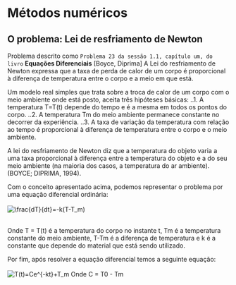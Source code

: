 # Métodos numéricos

## O problema: Lei de resfriamento de Newton
Problema descrito como `Problema 23 da sessão 1.1, capítulo um, do livro` **Equações Diferenciais** [Boyce, Diprima]
A Lei do resfriamento de Newton expressa que a taxa de perda de calor de um corpo é proporcional à diferença de temperatura entre o corpo e a meio em que está.

Um modelo real simples que trata sobre a troca de calor de um corpo com o meio ambiente onde está posto, aceita três hipóteses básicas:
..1. A temperatura T=T(t) depende do tempo e é a mesma em todos os pontos do corpo.
..2. A temperatura Tm do meio ambiente permanece constante no decorrer da experiência.
..3. A taxa de variação da temperatura com relação ao tempo é proporcional à diferença de temperatura entre o corpo e o meio ambiente. 

A lei do resfriamento de Newton diz que a temperatura do objeto varia a uma taxa proporcional à diferença entre a temperatura do objeto e a do seu meio ambiente (na maioria dos casos, a temperatura do ar ambiente). (BOYCE; DIPRIMA, 1994).

Com o conceito apresentado acima, podemos representar o problema por uma equação diferencial ordinária: <br><br>
<img src="https://latex.codecogs.com/gif.latex?\frac{dT}{dt}=-k(T-T_m)" title="\frac{dT}{dt}=-k(T-T_m)" /><br><br>

Onde T = T(t) é a temperatura do corpo no instante t, Tm é a temperatura constante do meio ambiente, T-Tm é a diferença de temperatura e k é a constante que depende do material que está sendo utilizado.

Por fim, após resolver a equação diferencial temos a seguinte equação:<br><br>
<img src="https://latex.codecogs.com/gif.latex?T(t)=Ce^{-kt}&plus;T_m" title="T(t)=Ce^{-kt}+T_m" />
Onde C = T0 - Tm
